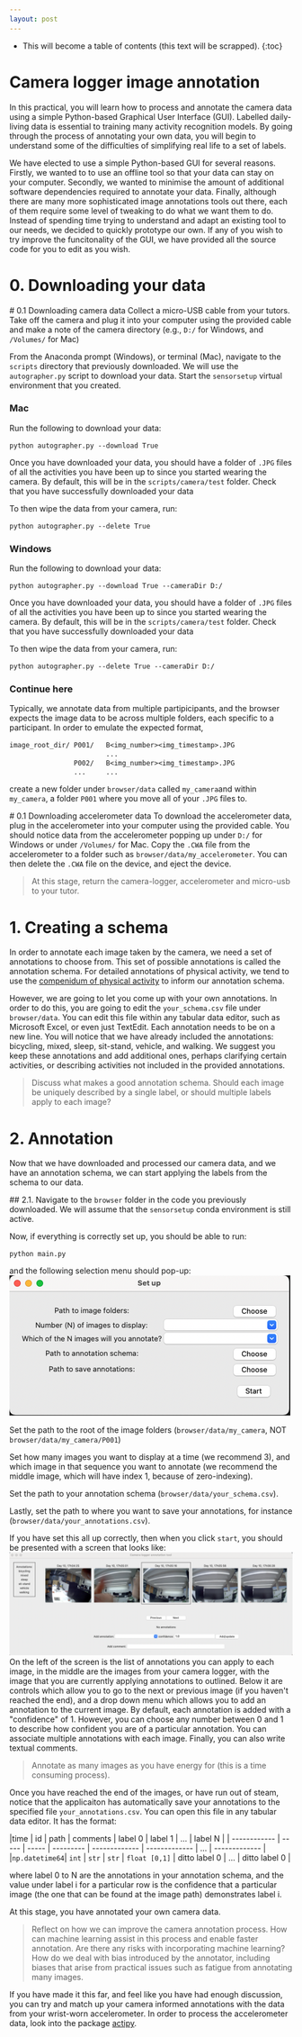 ```yaml
---
layout: post
---
```


* This will become a table of contents (this text will be scrapped).
{:toc}

# Camera logger image annotation
In this practical, you will learn how to process and annotate the camera data using a simple Python-based Graphical User Interface (GUI). Labelled daily-living data is essential to training many activity recognition models. By going through the process of annotating your own data, you will begin to understand some of the difficulties of simplifying real life to a set of labels. 

We have elected to use a simple Python-based GUI for several reasons. Firstly, we wanted to to use an offline tool so that your data can stay on your computer. Secondly, we wanted to minimise the amount of additional software dependencies required to annotate your data. Finally, although there are many more sophisticated image annotations tools out there, each of them require some level of tweaking to do what we want them to do. Instead of spending time trying to understand and adapt an existing tool to our needs, we decided to quickly prototype our own. If any of you wish to try improve the funcitonality of the GUI, we have provided all the source code for you to edit as you wish. 

# 0. Downloading your data
# 0.1 Downloading camera data
Collect a micro-USB cable from your tutors. 
Take off the camera and plug it into your computer using the provided cable and make a note of the camera directory (e.g., `D:/` for Windows, and `/Volumes/` for Mac)

From the Anaconda prompt (Windows), or terminal (Mac), navigate to the `scripts` directory that previously downloaded. We will use the `autographer.py` script to download your data. Start the `sensorsetup` virtual environment that you created. 

### Mac
Run the following to download your data:
```shell 
python autographer.py --download True 
```

Once you have downloaded your data, you should have a folder of `.JPG` files of all the activities you have been up to since you started wearing the camera. By default, this will be in the `scripts/camera/test` folder. Check that you have successfully downloaded your data

To then wipe the data from your camera, run:
```shell 
python autographer.py --delete True
```

### Windows
Run the following to download your data:
```shell 
python autographer.py --download True --cameraDir D:/
```

Once you have downloaded your data, you should have a folder of `.JPG` files of all the activities you have been up to since you started wearing the camera. By default, this will be in the `scripts/camera/test` folder. Check that you have successfully downloaded your data

To then wipe the data from your camera, run:
```shell 
python autographer.py --delete True --cameraDir D:/
```

### Continue here
Typically, we annotate data from multiple partipicipants, and the browser expects the image data to be across multiple folders, each specific to a participant. In order to emulate the expected format,
```
image_root_dir/ P001/   B<img_number><img_timestamp>.JPG
                        ... 
                P002/   B<img_number><img_timestamp>.JPG
                ...     ...
```
create a new folder under `browser/data` called `my_camera`and within `my_camera`, a folder `P001` where you move all of your `.JPG` files to. 

# 0.1 Downloading accelerometer data
To download the accelerometer data, plug in the accelerometer into your computer using the provided cable. You should notice data from the accelerometer popping up under `D:/` for Windows or under `/Volumes/` for Mac. Copy the `.CWA` file from the accelerometer to a folder such as `browser/data/my_accelerometer`.
You can then delete the `.CWA` file on the device, and eject the device.

> At this stage, return the camera-logger, accelerometer and micro-usb to your tutor.


# 1. Creating a schema
In order to annotate each image taken by the camera, we need a set of annotations to choose from. This set of possible annotations is called the annotation schema. For detailed annotations of physical activity, we tend to use the [compenidum of physical activity](https://sites.google.com/site/compendiumofphysicalactivities/Activity-Categories?authuser=0) to inform our annotation schema. 

However, we are going to let you come up with your own annotations. In order to do this, you are going to edit the `your_schema.csv` file under `browser/data`. You can edit this file within any tabular data editor, such as Microsoft Excel, or even just TextEdit. Each annotation needs to be on a new line. You will notice that we have already included the annotations: bicycling, mixed, sleep, sit-stand, vehicle, and walking. We suggest you keep these annotations and add additional ones, perhaps clarifying certain activities, or describing activities not included in the provided annotations. 

> Discuss what makes a good annotation schema. Should each image be uniquely described by a single label, or should multiple labels apply to each image?

# 2. Annotation 
Now that we have downloaded and processed our camera data, and we have an annotation schema, we can start applying the labels from the schema to our data. 

## 2.1. 
Navigate to the `browser` folder in the code you previously downloaded. We will assume that the `sensorsetup` conda environment is still active.

Now, if everything is correctly set up, you should be able to run:

```shell
python main.py
```
and the following selection menu should pop-up:
![](./assets/figs/setup_menu.png)

Set the path to the root of the image folders (`browser/data/my_camera`, NOT `browser/data/my_camera/P001`)

Set how many images you want to display at a time (we recommend 3), and which image in that sequence you want to annotate (we recommend the middle image, which will have index 1, because of zero-indexing).

Set the path to your annotation schema (`browser/data/your_schema.csv`). 

Lastly, set the path to where you want to save your annotations, for instance (`browser/data/your_annotations.csv`). 

If you have set this all up correctly, then when you click `start`, you should be presented with a screen that looks like:
![](./assets/figs/simple_browser_display.png)
On the left of the screen is the list of annotations you can apply to each image, in the middle are the images from your camera logger, with the image that you are currently applying annotations to outlined. Below it are controls which allow you to go to the next or previous image (if you haven't reached the end), and a drop down menu which allows you to add an annotation to the current image. By default, each annotation is added with a "confidence" of 1. However, you can choose any number between 0 and 1 to describe how confident you are of a particular annotation. You can associate multiple annotations with each image. Finally, you can also write textual comments.

> Annotate as many images as you have energy for (this is a time consuming process). 

Once you have reached the end of the images, or have run out of steam, notice that the applicaiton has automatically save your annotations to the specified file `your_annotations.csv`. You can open this file in any tabular data editor. It has the format:

|time           | id    | path  | comments  | label 0       | label 1       | ...   | label N       |
| ------------  | ----- | ----- | --------- | ------------- | ------------- | ...   | ------------- |
|`np.datetime64`| `int` | `str` | `str`     | `float [0,1]` | ditto label 0 | ...   | ditto label 0 |

where label 0 to N are the annotations in your annotation schema, and the value under label i for a particular row is the confidence that a particular image (the one that can be found at the image path) demonstrates label i. 

At this stage, you have annotated your own camera data.

> Reflect on how we can improve the camera annotation process. How can machine learning assist in this process and enable faster annotation. Are there any risks with incorporating machine learning? How do we deal with bias introduced by the annotator, including biases that arise from practical issues such as fatigue from annotating many images.

If you have made it this far, and feel like you have had enough discussion, you can try and match up your camera informed annotations with the data from your wrist-worn accelerometer. In order to process the accelerometer data, look into the package [actipy](https://actipy.readthedocs.io/en/latest/).